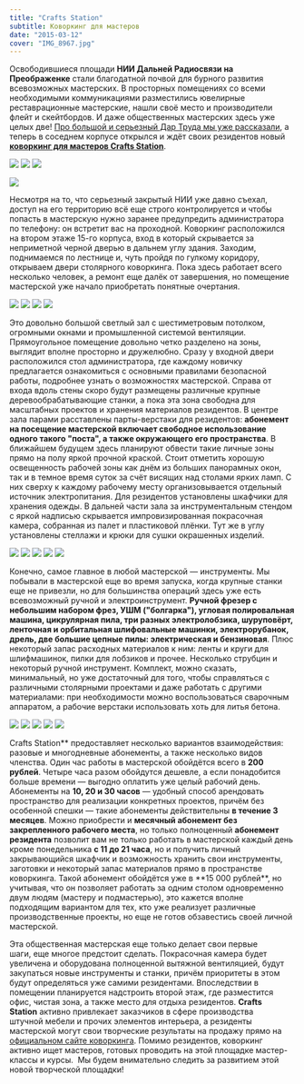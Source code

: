 ```yaml
---
title: "Crafts Station"
subtitle: Коворкинг для мастеров
date: "2015-03-12"
cover: "IMG_8967.jpg"
---
```


Освободившиеся площади **НИИ Дальней Радиосвязи на Преображенке** стали благодатной почвой для бурного развития всевозможных мастерских. В просторных помещениях со всеми необходимыми коммуникациями разместились ювелирные реставрационные мастерские, нашли своё место и производители флейт и скейтбордов. И даже общественных мастерских здесь уже целых две! [Про большой и серьезный Дар Труда мы уже рассказали](/workshop/map/dar-truda/ "Производственный коворкинг “Дар труда”"), а теперь в соседнем корпусе открылся и ждёт своих резидентов новый [**коворкинг для мастеров Crafts Station**](/workshop/tour/crafts-station/ "Crafts Station").

![](./images/IMG_8950.jpg)
![](./images/IMG_8969.jpg)
![](./images/IMG_8968.jpg)

![](./images/IMG_9652.jpg)

Несмотря на то, что серьезный закрытый НИИ уже давно съехал, доступ на его территорию всё еще строго контролируется и чтобы попасть в мастерскую нужно заранее предупредить администратора по телефону: он встретит вас на проходной. Коворкинг расположился на втором этаже 15-го корпуса, вход в который скрывается за неприметной черной дверью в дальнем углу здания. Заходим, поднимаемся по лестнице и, чуть пройдя по гулкому коридору, открываем двери столярного коворкинга. Пока здесь работает всего несколько человек, а ремонт еще далёк от завершения, но помещение мастерской уже начало приобретать понятные очертания.

![](./images/IMG_8951.jpg)
![](./images/IMG_8952.jpg)
![](./images/IMG_8953.jpg)
![](./images/IMG_8954.jpg)

Это довольно большой светлый зал с шестиметровым потолком, огромными окнами и промышленной системой вентиляции. Прямоугольное помещение довольно четко разделено на зоны, выглядит вполне просторно и дружелюбно. Сразу у входной двери расположился стол администратора, где каждому новичку предлагается ознакомиться с основными правилами безопасной работы, подробнее узнать о возможностях мастерской. Справа от входа вдоль стены скоро будут размещены различные крупные деревообрабатывающие станки, а пока эта зона свободна для масштабных проектов и хранения материалов резидентов. В центре зала парами расставлены парты-верстаки для резидентов: **абонемент на посещение мастерской включает свободное использование одного такого "поста", а также окружающего его пространства**. В ближайшем будущем здесь планируют обвести такие личные зоны прямо на полу яркой прочной краской. Стоит отметить хорошую освещенность рабочей зоны как днём из больших панорамных окон, так и в темное время суток за счёт висящих над столами ярких ламп. С них сверху к каждому рабочему месту организовывается отдельный источник электропитания. Для резидентов установлены шкафчики для хранения одежды. В дальней части зала за инструментальным стендом с яркой надписью скрывается импровизированная покрасочная камера, собранная из палет и пластиковой плёнки. Тут же в углу установлены стеллажи и крюки для сушки окрашенных изделий.

![](./images/IMG_8955.jpg)
![](./images/IMG_8956.jpg)
![](./images/IMG_8957.jpg)
![](./images/IMG_8958.jpg)
![](./images/IMG_8959.jpg)

Конечно, самое главное в любой мастерской — инструменты. Мы побывали в мастерской еще во время запуска, когда крупные станки еще не привезли, но для большинства операций здесь уже есть всевозможный ручной и электроинструмент. **Ручной фрезер с небольшим набором фрез, УШМ ("болгарка"), угловая полировальная машина, цикрулярная пила, три разных электролобзика, шуруповёрт, ленточная и орбитальная шлифовальные машинки, электрорубанок, дрель, две большие цепные пилы: электрическая и бензиновая**. Плюс некоторый запас расходных материалов к ним: ленты и круги для шлифмашинок, пилки для лобзиков и прочее. Несколько струбцин и некоторый ручной инструмент. Комплект, можно сказать, минимальный, но уже достаточный для того, чтобы справляться с различными столярными проектами и даже работать с другими материалами: при необходимости можно воспользоваться сварочным аппаратом, а рабочие верстаки использовать хоть для литья бетона.

![](./images/IMG_8960.jpg)
![](./images/IMG_8961.jpg)
![](./images/IMG_8963.jpg)
![](./images/IMG_8964.jpg)
![](./images/IMG_8966.jpg)

Crafts Station** предоставляет несколько вариантов взаимодействия: разовые и многодневные абонементы, а также несколько видов членства. Один час работы в мастерской обойдётся всего в **200 рублей**. Четыре часа разом обойдутся дешевле, а если понадобится больше времени — выгодно оплатить уже целый рабочий день. Абонементы на **10, 20 и 30 часов** — удобный способ арендовать пространство для реализации конкретных проектов, причём без особенной спешки — такие абонементы действительны **в течение 3 месяцев**. Можно приобрести и **месячный абонемент без закрепленного рабочего места**, но только полноценный **абонемент резидента** позволит вам не только работать в мастерской каждый день кроме понедельника **с 11 до 21 часа**, но и получить личный закрывающийся шкафчик и возможность хранить свои инструменты, заготовки и некоторый запас материалов прямо в пространстве коворкинга. Такой абонемент обойдётся уже в **15 000 рублей\*\*, но учитывая, что он позволяет работать за одним столом одновременно двум людям (мастеру и подмастерью), это кажется вполне подходящим вариантом для тех, кто уже реализует различные производственные проекты, но еще не готов обзавестись своей личной мастерской.

Эта общественная мастерская еще только делает свои первые шаги, еще многое предстоит сделать. Покрасочная камера будет увеличена и оборудована полноценной вытяжной вентиляцией, будут закупаться новые инструменты и станки, причём приоритеты в этом будут определяться уже самими резидентами. Впоследствии в помещении планируется надстроить второй этаж, где разместится офис, чистая зона, а также место для отдыха резидентов. **Crafts Station** активно привлекает заказчиков в сфере производства штучной мебели и прочих элементов интерьера, а резиденты мастерской могут свои творческие результаты на продажу прямо на [официальном сайте коворкинга](http://www.craftsstation.com/). Помимо резидентов, коворкинг активно ищет мастеров, готовых проводить на этой площадке мастер-классы и курсы.  Мы будем внимательно следить за развитием этой новой творческой площадки!
